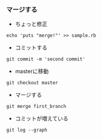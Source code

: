 ### マージする
- ちょっと修正
```console
echo 'puts "merge!"' >> sample.rb
```
- コミットする
```console
git commit -m 'second commit'
```

- masterに移動
```console
git checkout master
```
- マージする
```console
git merge first_branch
```

- コミットが増えている
```console
git log --graph
```

